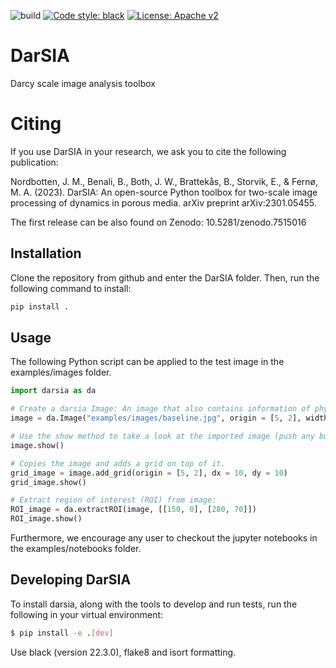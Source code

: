 ![build](https://github.com/pmgbergen/DarSIA/workflows/Build%20test/badge.svg)
[![Code style: black](https://img.shields.io/badge/code%20style-black-000000.svg)](https://github.com/psf/black)
[![License: Apache v2](https://img.shields.io/hexpm/l/apa)](https://opensource.org/licenses/Apache-2.0)

# DarSIA
Darcy scale image analysis toolbox

# Citing

If you use DarSIA in your research, we ask you to cite the following publication:

Nordbotten, J. M., Benali, B., Both, J. W., Brattekås, B., Storvik, E., & Fernø, M. A. (2023).
DarSIA: An open-source Python toolbox for two-scale image processing of dynamics in porous media.
arXiv preprint arXiv:2301.05455.

The first release can be also found on Zenodo:
10.5281/zenodo.7515016

## Installation
Clone the repository from github and enter the DarSIA folder. Then, run the following command to install:

```bash
pip install .
```

## Usage

The following Python script can be applied to the test image in the examples/images folder.

```python
import darsia as da

# Create a darsia Image: An image that also contains information of physical entities
image = da.Image("examples/images/baseline.jpg", origin = [5, 2], width = 280, height = 150)

# Use the show method to take a look at the imported image (push any button to close the window)
image.show()

# Copies the image and adds a grid on top of it.
grid_image = image.add_grid(origin = [5, 2], dx = 10, dy = 10)
grid_image.show()

# Extract region of interest (ROI) from image:
ROI_image = da.extractROI(image, [[150, 0], [280, 70]])
ROI_image.show()
```

Furthermore, we encourage any user to checkout the jupyter notebooks in the examples/notebooks folder.

## Developing DarSIA
To install darsia, along with the tools to develop and run tests, run the following in your virtual environment:
```bash
$ pip install -e .[dev]
```

Use black (version 22.3.0), flake8 and isort formatting.

